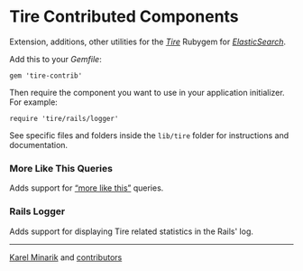 Tire Contributed Components
================================

Extension, additions, other utilities for the [_Tire_](http://karmi.github.com/tire/)
Rubygem for [_ElasticSearch_](http://www.elasticsearch.org/).

Add this to your _Gemfile_:

    gem 'tire-contrib'

Then require the component you want to use in your application initializer. For example:

    require 'tire/rails/logger'

See specific files and folders inside the `lib/tire` folder for instructions and documentation.


### More Like This Queries ###

Adds support for [“more like this”](http://www.elasticsearch.org/guide/reference/query-dsl/mlt-query.html) queries.

### Rails Logger ###

Adds support for displaying Tire related statistics in the Rails' log.

-----

[Karel Minarik](http://karmi.cz) and [contributors](http://github.com/karmi/tire-contrib/contributors)
